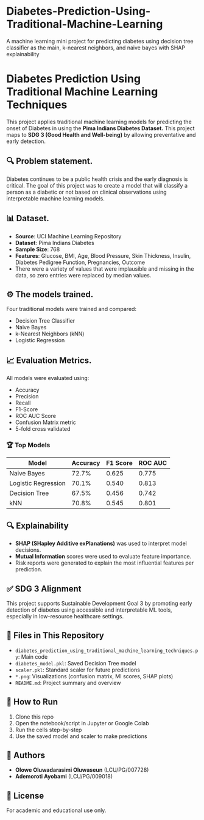 # Diabetes-Prediction-Using-Traditional-Machine-Learning
A machine learning mini project for predicting diabetes using decision tree classifier as the main, k-nearest neighbors, and naive bayes with SHAP explainability
# Diabetes Prediction Using Traditional Machine Learning Techniques

This project applies traditional machine learning models for predicting the onset of Diabetes in using the **Pima Indians Diabetes Dataset.** This project maps to **SDG 3 (Good Health and Well-being)** by allowing preventative and early detection.

## 🔍 Problem statement.
Diabetes continues to be a public health crisis and the early diagnosis is critical. The goal of this project was to create a model that will classify a person as a diabetic or not based on clinical observations using interpretable machine learning models.

## 📊 Dataset.
- **Source**: UCI Machine Learning Repository
- **Dataset**: Pima Indians Diabetes
- **Sample Size**: 768
- **Features**: Glucose, BMI, Age, Blood Pressure, Skin Thickness, Insulin, Diabetes Pedigree Function, Pregnancies, Outcome
- There were a variety of values that were implausible and missing in the data, so zero entries were replaced by median values.

## ⚙️ The models trained.
Four traditional models were trained and compared:
- Decision Tree Classifier
- Naive Bayes
- k-Nearest Neighbors (kNN)
- Logistic Regression

## 📈 Evaluation Metrics.
All models were evaluated using:
- Accuracy
- Precision
- Recall
- F1-Score
- ROC AUC Score
- Confusion Matrix metric
- 5-fold cross validated

### 🏆 Top Models
| Model              | Accuracy | F1 Score  | ROC AUC      |
|--------------------|----------|-----------|--------------|
| Naive Bayes        | 72.7%    | 0.625     | 0.775        |
| Logistic Regression | 70.1%    | 0.540     | 0.813        |
| Decision Tree      | 67.5%    | 0.456     | 0.742        |
| kNN                | 70.8%    | 0.545     | 0.801        |

## 🔍 Explainability
- **SHAP (SHapley Additive exPlanations)** was used to interpret model decisions.
- **Mutual Information** scores were used to evaluate feature importance.
- Risk reports were generated to explain the most influential features per prediction.

## ✅ SDG 3 Alignment
This project supports Sustainable Development Goal 3 by promoting early detection of diabetes using accessible and interpretable ML tools, especially in low-resource healthcare settings.

## 📁 Files in This Repository
- `diabetes_prediction_using_traditional_machine_learning_techniques.py`: Main code
- `diabetes_model.pkl`: Saved Decision Tree model
- `scaler.pkl`: Standard scaler for future predictions
- `*.png`: Visualizations (confusion matrix, MI scores, SHAP plots)
- `README.md`: Project summary and overview

## 📌 How to Run
1. Clone this repo
2. Open the notebook/script in Jupyter or Google Colab
3. Run the cells step-by-step
4. Use the saved model and scaler to make predictions

## 🤝 Authors
- **Olowe Oluwadarasimi Oluwaseun** (LCU/PG/007728)  
- **Ademoroti Ayobami** (LCU/PG/009018)  

## 📜 License
For academic and educational use only.
